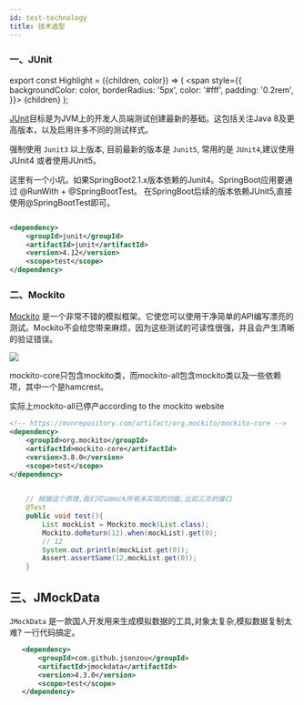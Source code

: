 ```yaml
---
id: test-technology 
title: 技术选型
---
```


### 一、JUnit 

export const Highlight = ({children, color}) => (
<span
style={{
backgroundColor: color,
borderRadius: '5px',
color: '#fff',
padding: '0.2rem',
}}>
{children}
</span>
);



[JUnit](https://junit.org/junit5/)目标是为JVM上的开发人员端测试创建最新的基础。这包括关注Java 8及更高版本，以及启用许多不同的测试样式。

强制使用 `Junit3` 以上版本, 目前最新的版本是 `Junit5`, 常用的是 `JUnit4`,建议使用<Highlight color="#25c2a0">JUnit4</Highlight>
或者使用<Highlight color="#25c2a0">JUnit5</Highlight>。

这里有一个小坑。如果SpringBoot2.1.x版本依赖的Junit4。SpringBoot应用要通过 @RunWith + @SpringBootTest。
在SpringBoot后续的版本依赖JUnit5,直接使用@SpringBootTest即可。

```xml

<dependency>
    <groupId>junit</groupId>
    <artifactId>junit</artifactId>
    <version>4.12</version>
    <scope>test</scope>
</dependency>
```

### 二、Mockito

[Mockito](https://site.mockito.org/) 是一个非常不错的模拟框架。它使您可以使用干净简单的API编写漂亮的测试。Mockito不会给您带来麻烦，因为这些测试的可读性很强，并且会产生清晰的验证错误。

![](https://github.com/mockito/mockito.github.io/raw/master/img/logo%402x.png)


mockito-core只包含mockito类，而mockito-all包含mockito类以及一些依赖项，其中一个是hamcrest。

实际上mockito-all已停产according to the mockito website

```xml
<!-- https://mvnrepository.com/artifact/org.mockito/mockito-core -->
<dependency>
    <groupId>org.mockito</groupId>
    <artifactId>mockito-core</artifactId>
    <version>3.8.0</version>
    <scope>test</scope>
</dependency>
```


```java title="代码实例"
    
    // 根据这个原理,我们可以mock所有未实现的功能,比如三方的接口
    @Test
    public void test(){
        List mockList = Mockito.mock(List.class);
        Mockito.doReturn(12).when(mockList).get(0);
        // 12
        System.out.println(mockList.get(0));
        Assert.assertSame(12,mockList.get(0));
    }
```

## 三、JMockData

`JMockData` 是一款国人开发用来生成模拟数据的工具,对象太复杂,模拟数据复制太难? 一行代码搞定。

```xml 
   <dependency>
       <groupId>com.github.jsonzou</groupId>
       <artifactId>jmockdata</artifactId>
       <version>4.3.0</version>
       <scope>test</scope>
   </dependency>
```
